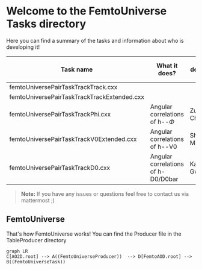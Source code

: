 # Welcome to the FemtoUniverse Tasks directory
Here you can find a summary of the tasks and information about who is developing it!


| Task name                                   | What it does?                      | Who is developing it? |
|---------------------------------------------|------------------------------------|-----------------------|
| femtoUniversePairTaskTrackTrack.cxx         |                                    |                       |
| femtoUniversePairTaskTrackTrackExtended.cxx |                                    |                       |
| femtoUniversePairTaskTrackPhi.cxx           | Angular correlations of h--$\Phi$  | Zuzanna Chochulska    |
| femtoUniversePairTaskTrackV0Extended.cxx    | Angular correlations of h--V0      | Shirajum Monira       |
| femtoUniversePairTaskTrackD0.cxx            | Angular correlations of h-D0/D0bar | Katarzyna Gwiździel   |


> **Note:** If you have any issues or questions feel free to contact us via mattermost ;)


## FemtoUniverse
That's how FemtoUniverse works! You can find the Producer file in the TableProducer directory


```mermaid
graph LR
C[AO2D.root] --> A((FemtoUniverseProducer))  --> D[FemtoAOD.root] --> B((FemtoUniverseTask))

```
